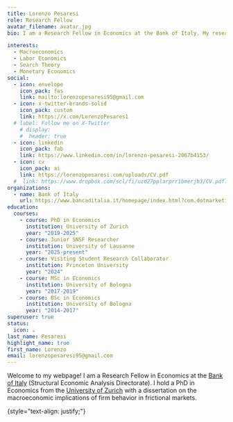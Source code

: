 ```yaml
---
title: Lorenzo Pesaresi
role: Research Fellow 
avatar_filename: avatar.jpg
bio: I am a Research Fellow in Economics at the Bank of Italy. My research interests are in Macroeconomics, Labor Economics, Search Theory, and Monetary Economics.

interests:
  - Macroeconomics
  - Labor Economics
  - Search Theory
  - Monetary Economics
social:
  - icon: envelope
    icon_pack: fas
    link: mailto:lorenzopesaresi95@gmail.com
  - icon: x-twitter-brands-solid
    icon_pack: custom
    link: https://x.com/LorenzoPesares1
  # label: Follow me on X-Twitter
    # display:
    #  header: true
  - icon: linkedin
    icon_pack: fab
    link: https://www.linkedin.com/in/lorenzo-pesaresi-2067b4153/
  - icon: cv
    icon_pack: ai
    link: https://lorenzopesaresi.com/uploads/CV.pdf
  #  link: https://www.dropbox.com/scl/fi/uzd27pplarprr1bmerjb3/CV.pdf?rlkey=m3holu19pm0dyd8xicchp6tko&dl=0
organizations:
  - name: Bank of Italy
    url: https://www.bancaditalia.it/homepage/index.html?com.dotmarketing.htmlpage.language=1
education:
  courses:
    - course: PhD in Economics
      institution: University of Zurich
      year: "2019-2025"
    - course: Junior SNSF Researcher
      institution: University of Lausanne
      year: "2025-present"
    - course: Visiting Student Research Collaborator
      institution: Princeton University
      year: "2024"
    - course: MSc in Economics
      institution: University of Bologna
      year: "2017-2019"
    - course: BSc in Economics
      institution: University of Bologna
      year: "2014-2017"
superuser: true
status:
  icon: ☕️
last_name: Pesaresi
highlight_name: true
first_name: Lorenzo
email: lorenzopesaresi95@gmail.com
---
```

Welcome to my webpage! I am a Research Fellow in Economics at the [Bank of Italy](https://www.bancaditalia.it/homepage/index.html?com.dotmarketing.htmlpage.language=1) (Structural Economic Analysis Directorate). I hold a PhD in Economics from the [University of Zurich](https://www.econ.uzh.ch/en/study/phd/zurichgse.html) with a dissertation on the macroeconomic implications of firm behavior in frictional markets. 

{style="text-align: justify;"}
